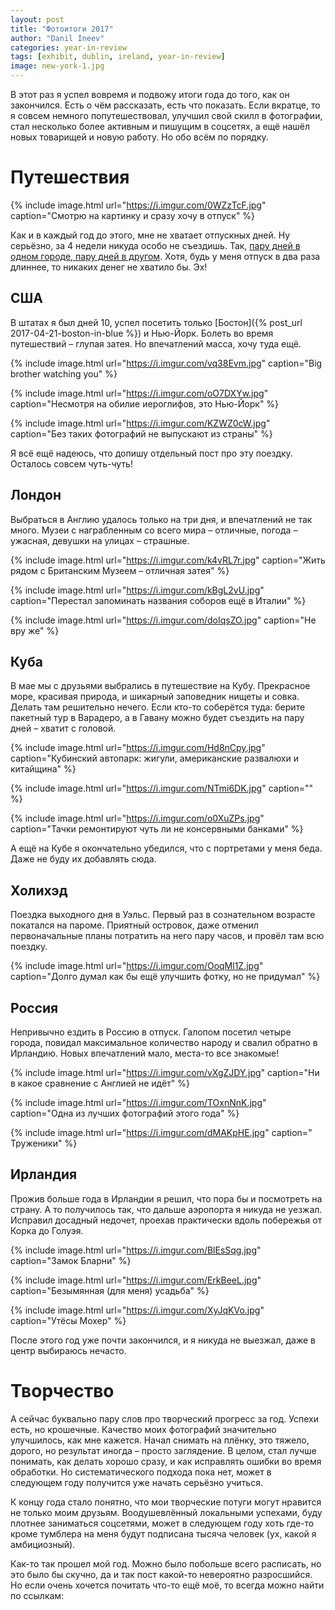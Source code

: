 ```yaml
---
layout: post
title: "Фотоитоги 2017"
author: "Danil Ineev"
categories: year-in-review
tags: [exhibit, dublin, ireland, year-in-review]
image: new-york-1.jpg
---
```


В этот раз я успел вовремя и подвожу итоги года до того, как он закончился. Есть о чём рассказать, есть что показать. Если вкратце, то я совсем немного попутешествовал, улучшил свой скилл в фотографии, стал несколько более активным и пишущим в соцсетях, а ещё нашёл новых товарищей и новую работу. Но обо всём по порядку.

# Путешествия

{% include image.html url="https://i.imgur.com/0WZzTcF.jpg" caption="Смотрю на картинку и сразу хочу в отпуск" %}

Как и в каждый год до этого, мне не хватает отпускных дней. Ну серьёзно, за 4 недели никуда особо не съездишь. Так, [пару дней в одном городе, пару дней в другом](https://www.google.com/maps/d/embed?mid=1hCb31bSaIOrafOlobkUIznh0BQRKVRWE). Хотя, будь у меня отпуск в два раза длиннее, то никаких денег не хватило бы. Эх! 

## США
В штатах я был дней 10, успел посетить только [Бостон]({% post_url 2017-04-21-boston-in-blue %}) и Нью-Йорк. Болеть во время путешествий – глупая затея. Но впечатлений масса, хочу туда ещё.

{% include image.html url="https://i.imgur.com/vq38Evm.jpg" caption="Big brother watching you" %}

{% include image.html url="https://i.imgur.com/oO7DXYw.jpg" caption="Несмотря на обилие иероглифов, это Нью-Йорк" %}

{% include image.html url="https://i.imgur.com/KZWZ0cW.jpg" caption="Без таких фотографий не выпускают из страны" %}

Я всё ещё надеюсь, что допишу отдельный пост про эту поездку. Осталось совсем чуть-чуть!

## Лондон
Выбраться в Англию удалось только на три дня, и впечатлений не так много. Музеи с награбленным со всего мира – отличные, погода – ужасная, девушки на улицах – страшные. 

{% include image.html url="https://i.imgur.com/k4vRL7r.jpg" caption="Жить рядом с Британским Музеем – отличная затея" %}

{% include image.html url="https://i.imgur.com/kBgL2vU.jpg" caption="Перестал запоминать названия соборов ещё в Италии" %}

{% include image.html url="https://i.imgur.com/doIqsZO.jpg" caption="Не вру же" %}

## Куба
В мае мы с друзьями выбрались в путешествие на Кубу. Прекрасное море, красивая природа, и шикарный заповедник нищеты и совка. Делать там решительно нечего. Если кто-то соберётся туда: берите пакетный тур в Варадеро, а в Гавану можно будет съездить на пару дней – хватит с головой.

{% include image.html url="https://i.imgur.com/Hd8nCpy.jpg" caption="Кубинский автопарк: жигули, американские развалюхи и китайщина" %}

{% include image.html url="https://i.imgur.com/NTmi6DK.jpg" caption="" %}

{% include image.html url="https://i.imgur.com/o0XuZPs.jpg" caption="Тачки ремонтируют чуть ли не консервными банками" %}

А ещё на Кубе я окончательно убедился, что с портретами у меня беда. Даже не буду их добавлять сюда.

## Холихэд
Поездка выходного дня в Уэльс. Первый раз в сознательном возрасте покатался на пароме. Приятный островок, даже отменил первоначальные планы потратить на него пару часов, и провёл там всю поездку.

{% include image.html url="https://i.imgur.com/OoqMl1Z.jpg" caption="Долго думал как бы ещё улучшить фотку, но не придумал" %}


## Россия
Непривычно ездить в Россию в отпуск. Галопом посетил четыре города, повидал максимальное количество народу и свалил обратно в Ирландию. Новых впечатлений мало, места-то все знакомые!

{% include image.html url="https://i.imgur.com/vXgZJDY.jpg" caption="Ни в какое сравнение с Англией не идёт" %}

{% include image.html url="https://i.imgur.com/TOxnNnK.jpg" caption="Одна из лучших фотографий этого года" %}

{% include image.html url="https://i.imgur.com/dMAKpHE.jpg" caption="
Труженики" %}

## Ирландия
Прожив больше года в Ирландии я решил, что пора бы и посмотреть на страну. А то получилось так, что дальше аэропорта я никуда не уезжал. Исправил досадный недочет, проехав практически вдоль побережья от Корка до Голуэя.

{% include image.html url="https://i.imgur.com/BlEsSqg.jpg" caption="Замок Бларни" %}

{% include image.html url="https://i.imgur.com/ErkBeeL.jpg" caption="Безымянная (для меня) усадьба" %}

{% include image.html url="https://i.imgur.com/XyJqKVo.jpg" caption="Утёсы Мохер" %}

После этого год уже почти закончился, и я никуда не выезжал, даже в центр выбираюсь нечасто.

# Творчество
А сейчас буквально пару слов про творческий прогресс за год. Успехи есть, но крошечные. Качество моих фотографий значительно улучшилось, как мне кажется. Начал снимать на плёнку, это тяжело, дорого, но результат иногда – просто заглядение. В целом, стал лучше понимать, как делать хорошо сразу, и как исправлять ошибки во время обработки. Но систематического подхода пока нет, может в следующем году получится уже начать серьёзно учиться.

К концу года стало понятно, что мои творческие потуги могут нравится не только моим друзьям. Воодушевлённый локальными успехами, буду плотнее заниматься соцсетями, может в следующем году хоть где-то кроме тумблера на меня будут подписана тысяча человек (ух, какой я амбициозный).

Как-то так прошел мой год. Можно было побольше всего расписать, но это было бы скучно, да и так пост какой-то невероятно разросшийся. Но если очень хочется почитать что-то ещё моё, то всегда можно найти по ссылкам:

